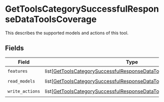 # GetToolsCategorySuccessfulResponseDataToolsCoverage

This describes the supported models and actions of this tool.


## Fields

| Field                                                                                                                                                           | Type                                                                                                                                                            | Required                                                                                                                                                        | Description                                                                                                                                                     |
| --------------------------------------------------------------------------------------------------------------------------------------------------------------- | --------------------------------------------------------------------------------------------------------------------------------------------------------------- | --------------------------------------------------------------------------------------------------------------------------------------------------------------- | --------------------------------------------------------------------------------------------------------------------------------------------------------------- |
| `features`                                                                                                                                                      | list[[GetToolsCategorySuccessfulResponseDataToolsCoverageFeatures](../../models/shared/gettoolscategorysuccessfulresponsedatatoolscoveragefeatures.md)]         | :heavy_check_mark:                                                                                                                                              | N/A                                                                                                                                                             |
| `read_models`                                                                                                                                                   | list[[GetToolsCategorySuccessfulResponseDataToolsCoverageReadModels](../../models/shared/gettoolscategorysuccessfulresponsedatatoolscoveragereadmodels.md)]     | :heavy_check_mark:                                                                                                                                              | N/A                                                                                                                                                             |
| `write_actions`                                                                                                                                                 | list[[GetToolsCategorySuccessfulResponseDataToolsCoverageWriteActions](../../models/shared/gettoolscategorysuccessfulresponsedatatoolscoveragewriteactions.md)] | :heavy_check_mark:                                                                                                                                              | N/A                                                                                                                                                             |